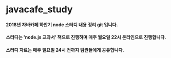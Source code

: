 # javacafe_study
#### 2018년 자바카페 하반기 node 스터디 내용 정리 git 입니다.
#### 스터디는 'node.js 교과서' 책으로 진행하며 매주 월요일 22시 온라인으로 진행합니다.
#### 스터디 자료는 매주 일요일 24시 전까지 팀원들에게 공유합니다.
